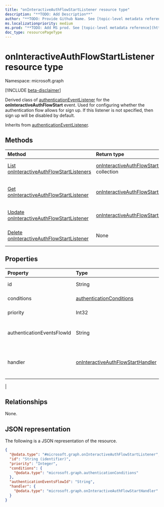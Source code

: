 ```yaml
---
title: "onInteractiveAuthFlowStartListener resource type"
description: "**TODO: Add Description**"
author: "**TODO: Provide Github Name. See [topic-level metadata reference](https://aka.ms/msgo?pagePath=Document-APIs/Guidelines/Metadata)**"
ms.localizationpriority: medium
ms.prod: "**TODO: Add MS prod. See [topic-level metadata reference](https://aka.ms/msgo?pagePath=Document-APIs/Guidelines/Metadata)**"
doc_type: resourcePageType
---
```


# onInteractiveAuthFlowStartListener resource type

Namespace: microsoft.graph

[!INCLUDE [beta-disclaimer](../../includes/beta-disclaimer.md)]

Derived class of [authenticationEventListener](../resources/authenticationeventlistener.md) for the **onInteractiveAuthFlowStart** event. Used for configuring whether the authentication flow allows for sign up. If this listener is not specified, then sign up will be disabled by default.


Inherits from [authenticationEventListener](../resources/authenticationeventlistener.md).

## Methods
|Method|Return type|Description|
|:---|:---|:---|
|[List onInteractiveAuthFlowStartListeners](../api/oninteractiveauthflowstartlistener-list.md)|[onInteractiveAuthFlowStartListener](../resources/oninteractiveauthflowstartlistener.md) collection|Get a list of the [onInteractiveAuthFlowStartListener](../resources/oninteractiveauthflowstartlistener.md) objects and their properties.|
|[Get onInteractiveAuthFlowStartListener](../api/oninteractiveauthflowstartlistener-get.md)|[onInteractiveAuthFlowStartListener](../resources/oninteractiveauthflowstartlistener.md)|Read the properties and relationships of an [onInteractiveAuthFlowStartListener](../resources/oninteractiveauthflowstartlistener.md) object.|
|[Update onInteractiveAuthFlowStartListener](../api/oninteractiveauthflowstartlistener-update.md)|[onInteractiveAuthFlowStartListener](../resources/oninteractiveauthflowstartlistener.md)|Update the properties of an [onInteractiveAuthFlowStartListener](../resources/oninteractiveauthflowstartlistener.md) object.|
|[Delete onInteractiveAuthFlowStartListener](../api/oninteractiveauthflowstartlistener-delete.md)|None|Delete an [onInteractiveAuthFlowStartListener](../resources/oninteractiveauthflowstartlistener.md) object.|

## Properties
|Property|Type|Description|
|:---|:---|:---|
|id|String|Required. Inherited from [entity](../resources/entity.md).|
|conditions|[authenticationConditions](../resources/authenticationconditions.md)|Required. Inherited from [authenticationEventListener](../resources/authenticationeventlistener.md).|
|priority|Int32|Required. Inherited from [authenticationEventListener](../resources/authenticationeventlistener.md).|
|authenticationEventsFlowId|String|ID of the listener. Auto-generated. Read-only. Inherited from [authenticationEventListener](../resources/authenticationeventlistener.md).|
|handler|[onInteractiveAuthFlowStartHandler](../resources/oninteractiveauthflowstarthandler.md)|Configuration for what to invoke if the event resolves to this listener. This lets us define potential handler configurations per-event.
|



## Relationships
None.

## JSON representation
The following is a JSON representation of the resource.
<!-- {
  "blockType": "resource",
  "keyProperty": "id",
  "@odata.type": "microsoft.graph.onInteractiveAuthFlowStartListener",
  "baseType": "microsoft.graph.authenticationEventListener",
  "openType": false
}
-->
``` json
{
  "@odata.type": "#microsoft.graph.onInteractiveAuthFlowStartListener",
  "id": "String (identifier)",
  "priority": "Integer",
  "conditions": {
    "@odata.type": "microsoft.graph.authenticationConditions"
  },
  "authenticationEventsFlowId": "String",
  "handler": {
    "@odata.type": "microsoft.graph.onInteractiveAuthFlowStartHandler"
  }
}
```

